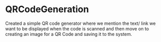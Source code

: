 # QRCodeGeneration
Created a simple QR code generator where we mention the text/ link we want to be displayed when the code is scanned and then move on to creating an image for a QR Code and saving it to the system. 
